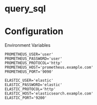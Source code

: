 # query_sql

# Configuration

Environment Variables

```
PROMETHEUS_USER='user'
PROMETHEUS_PASSWORD='user'
PROMETHEUS_PROTOCOL='http'
PROMETHEUS_HOST='prometheus.example.com'
PROMETHEUS_PORT='9090'

ELASTIC_USER='elastic'
ELASTIC_PASSWORD='elastic'
ELASTIC_PROTOCOL='http'
ELASTIC_HOST='elasticsearch.example.com'
ELASTIC_PORT='9200'
```
